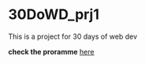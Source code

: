 # 30DoWD_prj1

This is a project for 30 days of web dev

**check the proramme** [here](https://skillenza.com/challenge/30daysofwebdev/)
